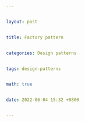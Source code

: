 ```yaml
---


layout: post


title: Factory pattern


categories: Design patterns


tags: design-patterns


math: true


date: 2022-06-04 15:32 +0800


---
```

